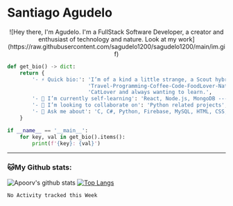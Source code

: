 # Santiago Agudelo
<center>![Hey there, I'm Agudelo. I'm a FullStack Software Developer, a creator and enthusiast of technology and nature. Look at my work](https://raw.githubusercontent.com/sagudelo1200/sagudelo1200/main/im.gif)</center>

```python
def get_bio() -> dict:
    return {
        '- ⚡ Quick bio:': 'I’m of a kind a little strange, a Scout hybrid between Rock-Techno-Soul-Indie-Pop' +
                          'Travel-Programming-Coffee-Code-FoodLover-NatureFirst-Astronomy_and_Photography_Newbie,' +
                          'CatLover and always wanting to learn.',
        '- 🌱 I’m currently self-learning': 'React, Node.js, MongoDB --- (simply to improve my skills)',
        '- 👯 I’m looking to collaborate on': 'Python related projects',
        '- 💬 Ask me about': 'C, C#, Python, Firebase, MySQL, HTML, CSS, Nginx, Web Server and Web Dev'
    }

if __name__ == '__main__':
    for key, val in get_bio().items():
        print(f'{key}: {val}')
```

---
### 🐱My Github stats:
![Apoorv's github stats](https://github-readme-stats.vercel.app/api?username=sagudelo1200&show_icons=true&title_color=ffc857&icon_color=8ac926&text_color=daf7dc&bg_color=151515&hide=["stars"])
[![Top Langs](https://github-readme-stats.vercel.app/api/top-langs/?username=sagudelo1200&layout=compact&text_color=daf7dc&bg_color=151515)](https://github.com/anuraghazra/github-readme-stats)

<!--START_SECTION:waka-->
```text
No Activity tracked this Week
```
<!--END_SECTION:waka-->
